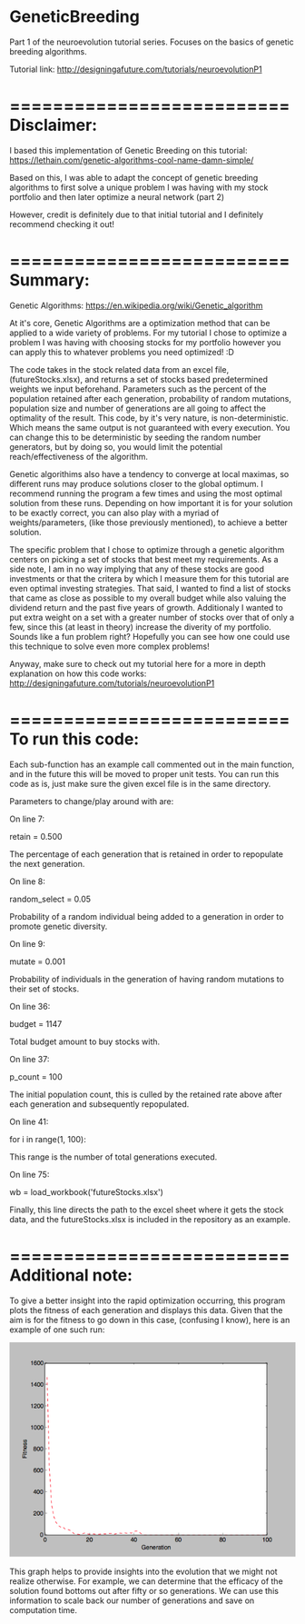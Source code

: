 # GeneticBreeding
Part 1 of the neuroevolution tutorial series. Focuses on the basics of genetic breeding algorithms.

Tutorial link: 
http://designingafuture.com/tutorials/neuroevolutionP1

==========================
Disclaimer:
==========================
I based this implementation of Genetic Breeding on this tutorial: 
https://lethain.com/genetic-algorithms-cool-name-damn-simple/ 

Based on this, I was able to adapt the concept of genetic breeding algorithms to first solve a unique problem I was having with my stock portfolio and then later optimize a neural network (part 2)

However, credit is definitely due to that initial tutorial and I definitely recommend checking it out!

==========================
Summary:
==========================

Genetic Algorithms:
https://en.wikipedia.org/wiki/Genetic_algorithm

At it's core, Genetic Algorithms are a optimization method that can be applied to a wide variety of problems. For my tutorial I chose to optimize a problem I was having with choosing stocks for my portfolio however you can apply this to whatever problems you need optimized! :D

The code takes in the stock related data from an excel file, (futureStocks.xlsx), and returns a set of stocks based predetermined weights we input beforehand. Parameters such as the percent of the population retained after each generation, probability of random mutations, population size and number of generations are all going to affect the optimality of the result. This code, by it's very nature, is non-deterministic. Which means the same output is not guaranteed with every execution. You can change this to be deterministic by seeding the random number generators, but by doing so, you would limit the potential reach/effectiveness of the algorithm.

 Genetic algorithims also have a tendency to converge at local maximas, so different runs may produce solutions closer to the global optimum. I recommend running the program a few times and using the most optimal solution from these runs. Depending on how important it is for your solution to be exactly correct, you can also play with a myriad of weights/parameters, (like those previously mentioned), to achieve a better solution.

 The specific problem that I chose to optimize through a genetic algorithm centers on picking a set of stocks that best meet my requirements. As a side note, I am in no way implying that any of these stocks are good investments or that the critera by which I measure them for this tutorial are even optimal investing strategies. That said, I wanted to find a list of stocks that came as close as possible to my overall budget while also valuing the dividend return and the past five years of growth. Additionaly I wanted to put extra weight on a set with a greater number of stocks over that of only a few, since this (at least in theory) increase the diverity of my portfolio. Sounds like a fun problem right? Hopefully you can see how one could use this technique to solve even more complex problems!

 Anyway, make sure to check out my tutorial here for a more in depth explanation on how this code works:
 http://designingafuture.com/tutorials/neuroevolutionP1

==========================
To run this code:
==========================

Each sub-function has an example call commented out in the main function, and in the future this will be moved to proper unit tests. You can run this code as is, just make sure the given excel file is in the same directory. 


Parameters to change/play around with are:

On line 7:

retain = 0.500

The percentage of each generation that is retained in order to repopulate the next generation.


On line 8:

random_select = 0.05

Probability of a random individual being added to a generation in order to promote genetic diversity. 


On line 9:

mutate = 0.001

Probability of individuals in the generation of having random mutations to their set of stocks.


On line 36:

budget = 1147

Total budget amount to buy stocks with.


On line 37:

p_count = 100

The initial population count, this is culled by the retained rate above after each generation and subsequently repopulated.


On line 41:

for i in range(1, 100):

This range is the number of total generations executed.


On line 75:

wb = load_workbook('futureStocks.xlsx')

Finally, this line directs the path to the excel sheet where it gets the stock data, and the futureStocks.xlsx is included in the repository as an example. 

==========================
Additional note:
==========================
To give a better insight into the rapid optimization occurring, this program plots the fitness of each generation and displays this data. Given that the aim is for the fitness to go down in this case, (confusing I know), here is an example of one such run:

![](./Graph.png?raw=true "Graph of average fitness accross generations")


This graph helps to provide insights into the evolution that we might not realize otherwise. For example, we can determine that the efficacy of the solution found bottoms out after fifty or so generations. We can use this information to scale back our number of generations and save on computation time.










